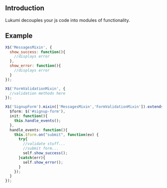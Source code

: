 ## Introduction

Lukumi decouples your js code into modules of functionality.

## Example

```javascript
X$('MessagesMixin', {
  show_success: function(){
    //displays error
  },
  show_error: function(){
    //displays error
  }
});

X$('FormValidationMixin', {
  //validation methods here
});

X$('SignupForm').mixin(['MessagesMixin','FormValidationMixin']).extends('SignupForm',
  $form: $('#signup-form'),
  init: function(){
    this.handle_events();
  },
  handle_events: function(){
    this.$form.on("submit", function(ev) {
      try{
        //validate stuff...
        //submit form...
        self.show_success();
      }catch(err){
        self.show_error();
      }
    });
  }
});
```

